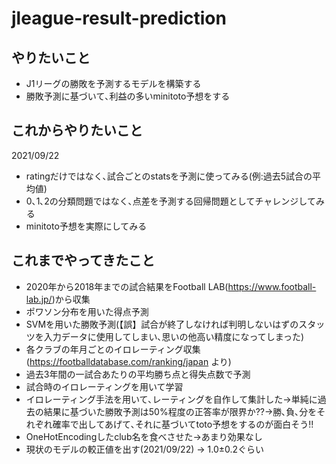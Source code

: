 # jleague-result-prediction

## やりたいこと

* J1リーグの勝敗を予測するモデルを構築する
* 勝敗予測に基づいて､利益の多いminitoto予想をする

## これからやりたいこと

2021/09/22

* ratingだけではなく､試合ごとのstatsを予測に使ってみる(例:過去5試合の平均値)
* 0､1､2の分類問題ではなく､点差を予測する回帰問題としてチャレンジしてみる
* minitoto予想を実際にしてみる


## これまでやってきたこと

* 2020年から2018年までの試合結果をFootball LAB(https://www.football-lab.jp/)から収集
* ポワソン分布を用いた得点予測
* SVMを用いた勝敗予測(【誤】試合が終了しなければ判明しないはずのスタッツを入力データに使用してしまい､思いの他高い精度になってしまった)
* 各クラブの年月ごとのイロレーティング収集 (https://footballdatabase.com/ranking/japan より)
* 過去3年間の一試合あたりの平均勝ち点と得失点数で予測
* 試合時のイロレーティングを用いて学習
* イロレーティング手法を用いて､レーティングを自作して集計した→単純に過去の結果に基づいた勝敗予測は50%程度の正答率が限界か??→勝､負､分をそれぞれ確率で出してあげて､それに基づいてtoto予想をするのが面白そう!!
* OneHotEncodingしたclub名を食べさせた→あまり効果なし
* 現状のモデルの較正値を出す(2021/09/22) → 1.0±0.2ぐらい



